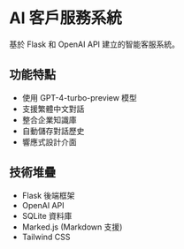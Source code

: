# AI 客戶服務系統

基於 Flask 和 OpenAI API 建立的智能客服系統。

## 功能特點

- 使用 GPT-4-turbo-preview 模型
- 支援繁體中文對話
- 整合企業知識庫
- 自動儲存對話歷史
- 響應式設計介面

## 技術堆疊

- Flask 後端框架
- OpenAI API
- SQLite 資料庫
- Marked.js (Markdown 支援)
- Tailwind CSS
